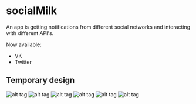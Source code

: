 # socialMilk
An app is getting notifications from different social networks and interacting with different API's.

Now available:
- VK
- Twitter

Temporary design
-------------------

![alt tag](https://github.com/Kirillzzy/socialMilk/blob/master/screenshots/apps.png)
![alt tag](https://github.com/Kirillzzy/socialMilk/blob/master/screenshots/groupsVK.png)
![alt tag](https://github.com/Kirillzzy/socialMilk/blob/master/screenshots/peopleTwitter.png)
![alt tag](https://github.com/Kirillzzy/socialMilk/blob/master/screenshots/chats.png)
![alt tag](https://github.com/Kirillzzy/socialMilk/blob/master/screenshots/vkTimeline.png)
![alt tag](https://github.com/Kirillzzy/socialMilk/blob/master/screenshots/twitterTimeline.png)

